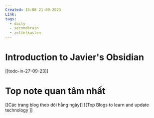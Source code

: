 ```yaml
---
Created: 15:08 21-09-2023
Link: 
tags:
  - daily
  - secondbrain
  - zettelkasten
---
```


# Introduction to Javier's Obsidian
[[todo-in-27-09-23]]

# Top note quan tâm nhất
[[Các trang blog theo dõi hằng ngày]]
[[Top Blogs to learn and update technology ]]
